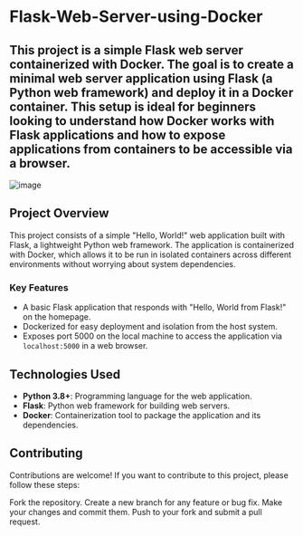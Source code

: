 # Flask-Web-Server-using-Docker

## This project is a simple Flask web server containerized with Docker. The goal is to create a minimal web server application using Flask (a Python web framework) and deploy it in a Docker container. This setup is ideal for beginners looking to understand how Docker works with Flask applications and how to expose applications from containers to be accessible via a browser.

![image](https://github.com/user-attachments/assets/6a5733d0-0c27-4fe4-8e4d-b0169f326750)


## Project Overview

This project consists of a simple "Hello, World!" web application built with Flask, a lightweight Python web framework. The application is containerized with Docker, which allows it to be run in isolated containers across different environments without worrying about system dependencies.


### Key Features

- A basic Flask application that responds with "Hello, World from Flask!" on the homepage.
- Dockerized for easy deployment and isolation from the host system.
- Exposes port 5000 on the local machine to access the application via `localhost:5000` in a web browser.

## Technologies Used

- **Python 3.8+**: Programming language for the web application.
- **Flask**: Python web framework for building web servers.
- **Docker**: Containerization tool to package the application and its dependencies.

## Contributing
Contributions are welcome! If you want to contribute to this project, please follow these steps:

Fork the repository.
Create a new branch for any feature or bug fix.
Make your changes and commit them.
Push to your fork and submit a pull request.
